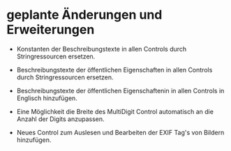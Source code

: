 # geplante Änderungen und Erweiterungen

- Konstanten der Beschreibungstexte in allen Controls durch Stringressourcen ersetzen.

- Beschreibungstexte der öffentlichen Eigenschaften in allen Controls durch Stringressourcen ersetzen.

- Beschreibungstexte der öffentlichen Eigenschaftenin in allen Controls in Englisch hinzufügen.

- Eine Möglichkeit die Breite des MultiDigit Control automatisch an die Anzahl der Digits anzupassen.

- Neues Control zum Auslesen und Bearbeiten der EXIF Tag's von Bildern hinzufügen.
